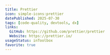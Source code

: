 ```yaml
---
title: Prettier
icon: simple-icons:prettier
datePublished: 2025-07-30
tags: [code-quality, devtools, dx]
links:
  GitHub: https://github.com/prettier/prettier
  Website: https://prettier.io/
usageStatus: inToolbox
favorite: true
---
```

